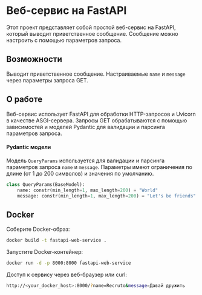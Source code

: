# Веб-сервис на FastAPI

Этот проект представляет собой простой веб-сервис на FastAPI, который выводит приветственное сообщение. Сообщение можно настроить с помощью параметров запроса.

## Возможности

Выводит приветственное сообщение. Настраиваемые `name` и `message` через параметры запроса GET.

## О работе
Веб-сервис использует FastAPI для обработки HTTP-запросов и Uvicorn в качестве ASGI-сервера. Запросы GET обрабатываются с помощью зависимостей и моделей Pydantic для валидации и парсинга параметров запроса.

#### Pydantic модели
Модель `QueryParams` используется для валидации и парсинга параметров запроса `name` и `message`. Параметры имеют ограничения по длине (от 1 до 200 символов) и значения по умолчанию.
```py
class QueryParams(BaseModel):
    name: constr(min_length=1, max_length=200) = "World"
    message: constr(min_length=1, max_length=200) = "Let's be friends"
```

## Docker

Соберите Docker-образ:
```sh
docker build -t fastapi-web-service .
```

Запустите Docker-контейнер:
```sh
docker run -d -p 8000:8000 fastapi-web-service
```
Доступ к сервису через веб-браузер или curl:
```sh
http://<your_docker_host>:8000/?name=Recruto&message=Давай дружить
```
